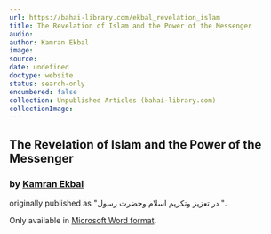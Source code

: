 ```yaml
---
url: https://bahai-library.com/ekbal_revelation_islam
title: The Revelation of Islam and the Power of the Messenger
audio: 
author: Kamran Ekbal
image: 
source: 
date: undefined
doctype: website
status: search-only
encumbered: false
collection: Unpublished Articles (bahai-library.com)
collectionImage: 
---
```



## The Revelation of Islam and the Power of the Messenger

### by [Kamran Ekbal](https://bahai-library.com/author/Kamran+Ekbal)

originally published as "در تعزیز وتکریم اسلام وحضرت رسول ".


Only available in [Microsoft Word format](https://bahai-library.com/docs/e/ekbal_revelation_islam.docx).